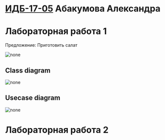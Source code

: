 # [ИДБ-17-05](https://github.com/stankin/design-part-1/wiki/list-idb-17-05) Абакумова Александра 

# Лабораторная работа 1
Предложение: Приготовить салат 

![none](https://github.com/Kikucha/Kikucha.github.io/blob/master/laba1/laba_1.png)

## Class diagram

![none](https://github.com/Kikucha/Kikucha.github.io/blob/master/laba1/laba1_2.png?raw=true)

## Usecase diagram

![none](https://github.com/Kikucha/Kikucha.github.io/blob/master/laba1/laba1_3.png?raw=true)


# Лабораторная работа 2
